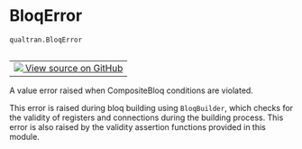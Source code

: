 # BloqError
`qualtran.BloqError`


<table class="tfo-notebook-buttons tfo-api nocontent" align="left">
<td>
  <a target="_blank" href="https://github.com/quantumlib/Qualtran/blob/main/qualtran/_infra/composite_bloq.py#L636-L642">
    <img src="https://www.tensorflow.org/images/GitHub-Mark-32px.png" />
    View source on GitHub
  </a>
</td>
</table>



A value error raised when CompositeBloq conditions are violated.

<!-- Placeholder for "Used in" -->

This error is raised during bloq building using `BloqBuilder`, which checks
for the validity of registers and connections during the building process. This error is
also raised by the validity assertion functions provided in this module.

